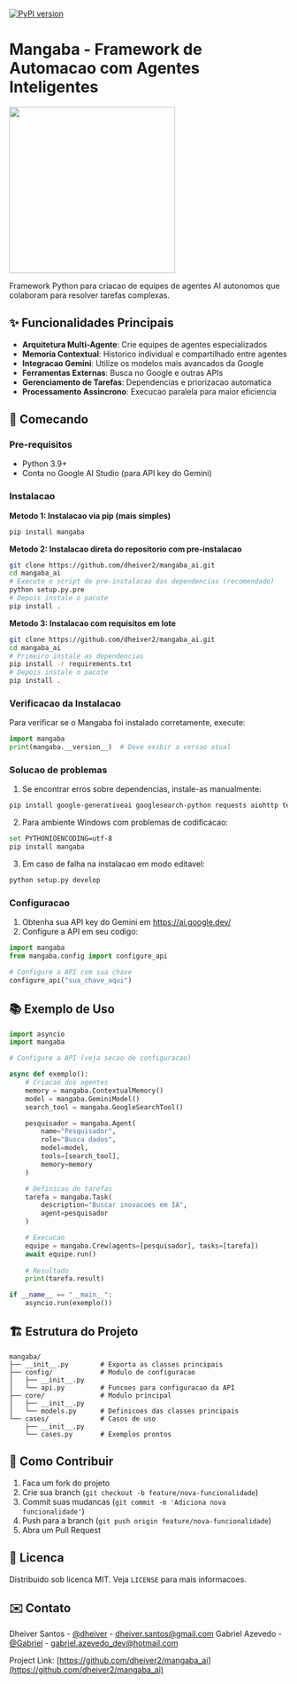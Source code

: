 [![PyPI version](https://badge.fury.io/py/mangaba.svg)](https://badge.fury.io/py/mangaba)

# Mangaba - Framework de Automacao com Agentes Inteligentes

<img src="https://github.com/dheiver2/mangaba_ai/blob/main/img.png" width="300">

Framework Python para criacao de equipes de agentes AI autonomos que colaboram para resolver tarefas complexas.

## ✨ Funcionalidades Principais

- **Arquitetura Multi-Agente**: Crie equipes de agentes especializados
- **Memoria Contextual**: Historico individual e compartilhado entre agentes
- **Integracao Gemini**: Utilize os modelos mais avancados da Google
- **Ferramentas Externas**: Busca no Google e outras APIs
- **Gerenciamento de Tarefas**: Dependencias e priorizacao automatica
- **Processamento Assincrono**: Execucao paralela para maior eficiencia

## 🚀 Comecando

### Pre-requisitos
- Python 3.9+
- Conta no Google AI Studio (para API key do Gemini)

### Instalacao

**Metodo 1: Instalacao via pip (mais simples)**
```bash
pip install mangaba
```

**Metodo 2: Instalacao direta do repositorio com pre-instalacao**
```bash
git clone https://github.com/dheiver2/mangaba_ai.git
cd mangaba_ai
# Execute o script de pre-instalacao das dependencias (recomendado)
python setup.py.pre
# Depois instale o pacote
pip install .
```

**Metodo 3: Instalacao com requisitos em lote**
```bash
git clone https://github.com/dheiver2/mangaba_ai.git
cd mangaba_ai
# Primeiro instale as dependencias
pip install -r requirements.txt
# Depois instale o pacote
pip install .
```

### Verificacao da Instalacao
Para verificar se o Mangaba foi instalado corretamente, execute:
```python
import mangaba
print(mangaba.__version__)  # Deve exibir a versao atual
```

### Solucao de problemas

1. Se encontrar erros sobre dependencias, instale-as manualmente:
```bash
pip install google-generativeai googlesearch-python requests aiohttp tenacity
```

2. Para ambiente Windows com problemas de codificacao:
```bash
set PYTHONIOENCODING=utf-8
pip install mangaba
```

3. Em caso de falha na instalacao em modo editavel:
```bash
python setup.py develop
```

### Configuracao
1. Obtenha sua API key do Gemini em https://ai.google.dev/
2. Configure a API em seu codigo:

```python
import mangaba
from mangaba.config import configure_api

# Configure a API com sua chave
configure_api("sua_chave_aqui")
```

## 📚 Exemplo de Uso

```python
import asyncio
import mangaba

# Configure a API (veja secao de configuracao)

async def exemplo():
    # Criacao dos agentes
    memory = mangaba.ContextualMemory()
    model = mangaba.GeminiModel()
    search_tool = mangaba.GoogleSearchTool()

    pesquisador = mangaba.Agent(
        name="Pesquisador", 
        role="Busca dados", 
        model=model, 
        tools=[search_tool], 
        memory=memory
    )

    # Definicao de tarefas
    tarefa = mangaba.Task(
        description="Buscar inovacoes em IA", 
        agent=pesquisador
    )

    # Execucao
    equipe = mangaba.Crew(agents=[pesquisador], tasks=[tarefa])
    await equipe.run()
    
    # Resultado
    print(tarefa.result)

if __name__ == "__main__":
    asyncio.run(exemplo())
```

## 🏗 Estrutura do Projeto

```
mangaba/
├── __init__.py        # Exporta as classes principais
├── config/            # Modulo de configuracao
│   ├── __init__.py
│   └── api.py         # Funcoes para configuracao da API
├── core/              # Modulo principal
│   ├── __init__.py
│   └── models.py      # Definicoes das classes principais
└── cases/             # Casos de uso
    ├── __init__.py
    └── cases.py       # Exemplos prontos
```

## 🤝 Como Contribuir

1. Faca um fork do projeto
2. Crie sua branch (`git checkout -b feature/nova-funcionalidade`)
3. Commit suas mudancas (`git commit -m 'Adiciona nova funcionalidade'`)
4. Push para a branch (`git push origin feature/nova-funcionalidade`)
5. Abra um Pull Request

## 📄 Licenca

Distribuido sob licenca MIT. Veja `LICENSE` para mais informacoes.

## ✉️ Contato

Dheiver Santos - [@dheiver](https://github.com/dheiver2) - dheiver.santos@gmail.com
Gabriel Azevedo - [@Gabriel](https://github.com/Dargouls) - gabriel.azevedo_dev@hotmail.com 

Project Link: [https://github.com/dheiver2/mangaba_ai](https://github.com/dheiver2/mangaba_ai)
